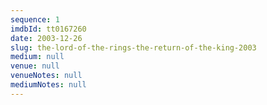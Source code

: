 ```yaml
---
sequence: 1
imdbId: tt0167260
date: 2003-12-26
slug: the-lord-of-the-rings-the-return-of-the-king-2003
medium: null
venue: null
venueNotes: null
mediumNotes: null
---
```


